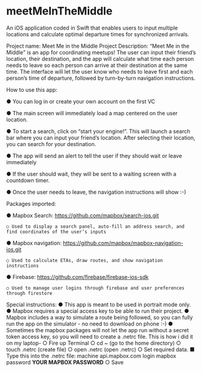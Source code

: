 # meetMeInTheMiddle
An iOS application coded in Swift that enables users to input multiple locations and calculate optimal departure times for synchronized arrivals.

Project name: Meet Me in the Middle
Project Description: “Meet Me in the Middle” is an app for coordinating meetups! The user can
input their friend’s location, their destination, and the app will calculate what time each person
needs to leave so each person can arrive at their destination at the same time. The interface will
let the user know who needs to leave first and each person’s time of departure, followed by
turn-by-turn navigation instructions.


How to use this app:


  ● You can log in or create your own account on the first VC

  
  ● The main screen will immediately load a map centered on the user location.

  
  ● To start a search, click on “start your engine!”. This will launch a search bar where you can input your friend’s location. After selecting their location, you can search for your destination.

  
  ● The app will send an alert to tell the user if they should wait or leave immediately

  
  ● If the user should wait, they will be sent to a waiting screen with a countdown timer.

  
  ● Once the user needs to leave, the navigation instructions will show :-)


Packages imported:


  ● Mapbox Search: https://github.com/mapbox/search-ios.git

  
    ○ Used to display a search panel, auto-fill an address search, and find coordinates of the user’s inputs

    
  ● Mapbox navigation: https://github.com/mapbox/mapbox-navigation-ios.git

  
    ○ Used to calculate ETAs, draw routes, and show navigation instructions

    
  ● Firebase: https://github.com/firebase/firebase-ios-sdk

  
    ○ Used to manage user logins through firebase and user preferences through firestore


Special instructions:
  ● This app is meant to be used in portrait mode only.
  ● Mapbox requires a special access key to be able to run their project.
  ● Mapbox includes a way to simulate a route being followed, so you can fully run the app on the simulator - no need to download on phone :-)
  ● Sometimes the mapbox packages will not let the app run without a secret token access key, so you will need to create a .netrc file. This is how i did it on my laptop-
    ○ Fire up Terminal
    ○ cd ~ (go to the home directory)
    ○ touch .netrc (create file)
    ○ open .netrc (open .netrc)
    ○ Set required data.
      ■ Type this into the .netrc file:
        machine api.mapbox.com
        login mapbox
        password **YOUR MAPBOX PASSWORD**
○ Save
